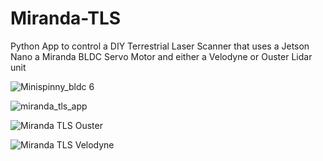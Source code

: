 # Miranda-TLS
Python App to control a DIY Terrestrial Laser Scanner that uses a Jetson Nano a Miranda BLDC Servo Motor and either a Velodyne or Ouster Lidar unit

![Minispinny_bldc 6](https://github.com/Rotoslider/Miranda-TLS/assets/15005663/605d3e39-1c66-4a8d-9776-b23551aca75f)


![miranda_tls_app](https://github.com/Rotoslider/Miranda-TLS/assets/15005663/8a79c436-575c-4396-9612-45351771927b)


![Miranda TLS Ouster](https://github.com/Rotoslider/Miranda-TLS/assets/15005663/79749846-6365-445e-aa49-e0a5f4a0476c)


![Miranda TLS Velodyne](https://github.com/Rotoslider/Miranda-TLS/assets/15005663/7a0789a8-2e78-47e6-aea8-0d4273a0571a)


